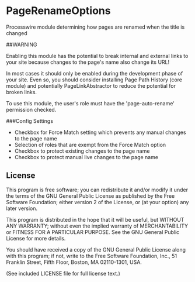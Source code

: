 PageRenameOptions
================

Processwire module determining how pages are renamed when the title is changed

##WARNING

Enabling this module has the potential to break internal and external links to your site because changes to the page's name also change its URL!

In most cases it should only be enabled during the development phase of your site. Even so, you should consider installing Page Path History (core module) and potentially PageLinkAbstractor to reduce the potential for broken links.

To use this module, the user's role must have the 'page-auto-rename' permission checked.


###Config Settings

* Checkbox for Force Match setting which prevents any manual changes to the page name
* Selection of roles that are exempt from the Force Match option
* Checkbox to protect existing changes to the page name
* Checkbox to protect manual live changes to the page name


## License

This program is free software; you can redistribute it and/or
modify it under the terms of the GNU General Public License
as published by the Free Software Foundation; either version 2
of the License, or (at your option) any later version.

This program is distributed in the hope that it will be useful,
but WITHOUT ANY WARRANTY; without even the implied warranty of
MERCHANTABILITY or FITNESS FOR A PARTICULAR PURPOSE.  See the
GNU General Public License for more details.

You should have received a copy of the GNU General Public License
along with this program; if not, write to the Free Software
Foundation, Inc., 51 Franklin Street, Fifth Floor, Boston, MA  02110-1301, USA.

(See included LICENSE file for full license text.)